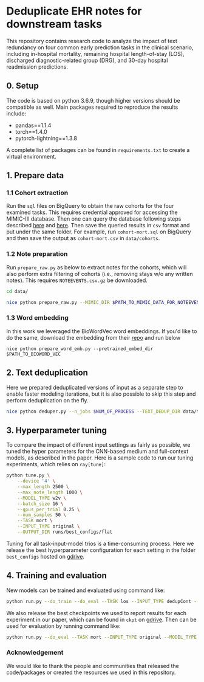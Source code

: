 # Deduplicate EHR notes for downstream tasks

This repository contains research code to analyze the impact of text redundancy on four common early prediction tasks in the clinical scenario, including in-hospital mortality, remaining hospital length-of-stay (LOS), discharged diagnostic-related group (DRG), and 30-day hospital readmission predictions. 

## 0. Setup

The code is based on python 3.6.9, though higher versions should be compatible as well. Main packages required to reproduce the results include:

- pandas==1.1.4
- torch==1.4.0
- pytorch-lightning==1.3.8

A complete list of packages can be found in `requirements.txt` to create a virtual environment. 

## 1. Prepare data

### 1.1 Cohort extraction

Run the `sql` files on BigQuery to obtain the raw cohorts for the four examined tasks. This requires credential approved for accessing the MIMIC-III database. Then one can query the database following steps described [here](https://mimic.mit.edu/docs/gettingstarted/cloud/) and [here](https://mimic.mit.edu/docs/iii/tutorials/intro-to-mimic-iii-bq/). Then save the queried results in `csv` format and put under the same folder. For example, run `cohort-mort.sql` on BigQuery and then save the output as `cohort-mort.csv` in `data/cohorts`. 

### 1.2 Note preparation

Run `prepare_raw.py` as below to extract notes for the cohorts, which will also perform extra filtering of cohorts (i.e., removing stays w/o any written notes). This requires `NOTEEVENTS.csv.gz` be downloaded.

```sh
cd data/

nice python prepare_raw.py --MIMIC_DIR $PATH_TO_MIMIC_DATA_FOR_NOTEEVENTS
```

### 1.3 Word embedding

In this work we leveraged the BioWordVec word embeddings. If you'd like to do the same, download the embedding from their [repo](https://github.com/ncbi-nlp/BioWordVec) and run below

```
nice python prepare_word_emb.py --pretrained_embed_dir $PATH_TO_BIOWORD_VEC 
```

## 2. Text deduplication

Here we prepared deduplicated versions of input as a separate step to enable faster modeling iterations, but it is also possible to skip this step and perform deduplication on the fly. 

```sh
nice python deduper.py --n_jobs $NUM_OF_PROCESS --TEXT_DEDUP_DIR data/text_cohorts_dedup
```

## 3. Hyperparameter tuning

To compare the impact of different input settings as fairly as possible, we tuned the hyper parameters for the CNN-based medium and full-context models, as described in the paper. Here is a sample code to run our tuning experiments, which relies on `ray[tune]`:

```sh
python tune.py \
    --device '4' \
    --max_length 2500 \
    --max_note_length 1000 \
    --MODEL_TYPE w2v \
    --batch_size 16 \
    --gpus_per_trial 0.25 \
    --num_samples 50 \
    --TASK mort \
    --INPUT_TYPE original \
    --OUTPUT_DIR runs/best_configs/flat
```

Tuning for all task-input-model trios is a time-consuming process. Here we release the best hyperparameter configuration for each setting in the folder `best_configs` hosted on [gdrive](https://drive.google.com/drive/folders/1N2TvQqC72V3rHuS55B00S2rVPKdX2lp3?usp=sharing). 

## 4. Training and evaluation

New models can be trained and evaluated using command like: 

```sh
python run.py --do_train --do_eval --TASK los --INPUT_TYPE dedupCont --MODEL_TYPE hier
```

We also release the best checkpoints we used to report results for each experiment in our paper, which can be found in `ckpt` on [gdrive](https://drive.google.com/drive/folders/1N2TvQqC72V3rHuS55B00S2rVPKdX2lp3?usp=sharing). Then can be used for evaluation by running command like:

```sh
python run.py --do_eval --TASK mort --INPUT_TYPE original --MODEL_TYPE hier --from_ckpt MODEL/hier_cnn/mort_nodedup_hier_1000doc40_0.852/ 
```



### Acknowledgement

We would like to thank the people and communities that released the code/packages or created the resources we used in this repository. 
